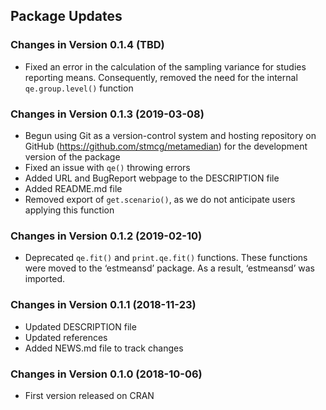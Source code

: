 Package Updates
---------------

### Changes in Version 0.1.4 (TBD)

-   Fixed an error in the calculation of the sampling variance for
    studies reporting means. Consequently, removed the need for the
    internal `qe.group.level()` function

### Changes in Version 0.1.3 (2019-03-08)

-   Begun using Git as a version-control system and hosting repository
    on GitHub (<https://github.com/stmcg/metamedian>) for the
    development version of the package
-   Fixed an issue with `qe()` throwing errors
-   Added URL and BugReport webpage to the DESCRIPTION file
-   Added README.md file
-   Removed export of `get.scenario()`, as we do not anticipate users
    applying this function

### Changes in Version 0.1.2 (2019-02-10)

-   Deprecated `qe.fit()` and `print.qe.fit()` functions. These
    functions were moved to the ‘estmeansd’ package. As a result,
    ‘estmeansd’ was imported.

### Changes in Version 0.1.1 (2018-11-23)

-   Updated DESCRIPTION file
-   Updated references
-   Added NEWS.md file to track changes

### Changes in Version 0.1.0 (2018-10-06)

-   First version released on CRAN
